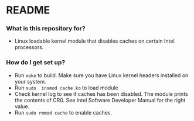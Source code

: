 # README #

### What is this repository for? ###

* Linux loadable kernel module that disables caches on certain Intel processors. 

### How do I get set up? ###

* Run `make` to build.  Make sure you have Linux kernel headers installed on your system.
* Run `sudo  insmod cache.ko` to load module
* Check kernel log to see if caches has been disabled. The module prints the contents of CR0. See Intel Software Developer Manual for the right value.
* Run `sudo rmmod cache`  to enable caches.
